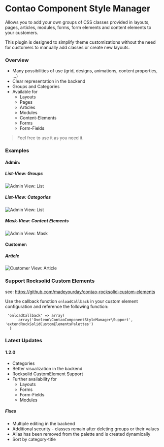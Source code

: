 # Contao Component Style Manager

Allows you to add your own groups of CSS classes provided in layouts, pages, articles, modules, forms, form elements and content elements to your customers.

This plugin is designed to simplify theme customizations without the need for customers to manually add classes or create new layouts.

### Overview
- Many possibilities of use (grid, designs, animations, content properties, ...)
- Clear representation in the backend
- Groups and Categories
- Available for
    - Layouts
    - Pages
    - Articles
    - Modules
    - Content-Elements
    - Forms
    - Form-Fields

> Feel free to use it as you need it.

### Examples
#### Admin:
##### List-View: Groups
![Admin View: List](https://www.oveleon.de/share/github-assets/contao-component-style-manager/list-view-120.png)
##### List-View: Categories
![Admin View: List](https://www.oveleon.de/share/github-assets/contao-component-style-manager/list-view-2-120.png)
##### Mask-View: Content Elements
![Admin View: Mask](https://www.oveleon.de/share/github-assets/contao-component-style-manager/content-elements-120.png)

#### Customer:
##### Article
![Customer View: Article](https://www.oveleon.de/share/github-assets/contao-component-style-manager/customer-120.png)

### Support Rocksolid Custom Elements
see: https://github.com/madeyourday/contao-rocksolid-custom-elements

Use the callback function `onloadCallback` in your custom element configuration and reference the following function:
```
 'onloadCallback' => array(
      array('Oveleon\ContaoComponentStyleManager\Support', 'extendRockSolidCustomElementsPalettes')
  )
```

### Latest Updates
#### 1.2.0
- Categories
- Better visualization in the backend
- Rocksolid CustomElement Support
- Further availability for
    - Layouts
    - Forms
    - Form-Fields
    - Modules

##### Fixes
- Multiple editing in the backend
- Additional security - classes remain after deleting groups or their values
- Alias has been removed from the palette and is created dynamically
- Sort by category-title
